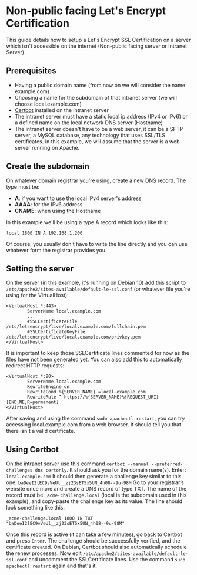 # Non-public facing Let's Encrypt Certification
This guide details how to setup a Let's Encrypt SSL Certification on a server which isn't accessible on the internet (Non-public facing server or Intranet Server).

## Prerequisites
- Having a public domain name (from now on we will consider the name example.com)
- Choosing a name for the subdomain of that intranet server (we will choose local.example.com)
- [Certbot](https://github.com/certbot/certbot) installed on the intranet server
- The intranet server must have a static local ip address (IPv4 or IPv6) or a defined name on the local network DNS server (Hostname)
- The intranet server doesn't have to be a web server, it can be a SFTP server, a MySQL database, any technology that uses SSL/TLS certificates. In this example, we will assume that the server is a web server running on Apache.

## Create the subdomain
On whatever domain registrar you're using, create a new DNS record.
The type must be:
- **A**: if you want to use the local IPv4 server's address
- **AAAA**: for the IPv6 address
- **CNAME**: when using the Hostname

In this example we'll be using a type A record which looks like this:
```
local 1800 IN A 192.168.1.200
```
Of course, you usually don't have to write the line directly and you can use whatever form the registrar provides you.

## Setting the server
On the server (in this example, it's running on Debian 10) add this script to `/etc/apache2/sites-available/default-le-ssl.conf` (or whatever file you're using for the VirtualHost):
```
<VirtualHost *:443>
        ServerName local.example.com
        ...
        #SSLCertificateFile /etc/letsencrypt/live/local.example.com/fullchain.pem
        #SSLCertificateKeyFile /etc/letsencrypt/live/local.example.com/privkey.pem
</VirtualHost>
```
It is important to keep those SSLCertificate lines commented for now as the files have not been generated yet.
You can also add this to automatically redirect HTTP requests:
```
<VirtualHost *:80>
        ServerName local.example.com
        RewriteEngine on
        RewriteCond %{SERVER_NAME} =local.example.com
        RewriteRule ^ https://%{SERVER_NAME}%{REQUEST_URI} [END,NE,R=permanent]
</VirtualHost>
```
After saving and using the command `sudo apachectl restart`, you can try accessing local.example.com from a web browser. It should tell you that there isn't a valid certificate.

## Using Certbot
On the intranet server use this command `certbot --manual --preferred-challenges dns certonly`.
It should ask you for the domain name(s). Enter: `local.example.com`
It should then generate a challenge key similar to this one: `baDeeI2lEC9vVeUl__zj23sET5x5UN_4h08--9u-98M`
Go to your registrar’s website once more and create a DNS record of type TXT. The name of the record must be `_acme-challenge.local` (local is the subdomain used in this example), and copy-paste the challenge key as its value. The line should look something like this:
```
_acme-challenge.local 1800 IN TXT "baDeeI2lEC9vVeUl__zj23sET5x5UN_4h08--9u-98M"
```
Once this record is active (it can take a few minutes), go back to Certbot and press `Enter`.
The challenge should be successfully verified, and the certificate created. On Debian, Certbot should also automatically schedule the renew processes.
Now edit `/etc/apache2/sites-available/default-le-ssl.conf` and uncomment the SSLCertificate lines. Use the command `sudo apachectl restart` again and that's it.
